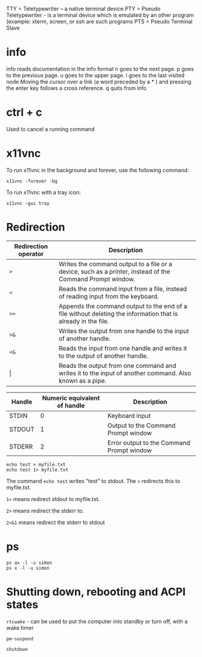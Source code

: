 TTY = Teletypewriter – a native terminal device
PTY = Pseudo Teletypewriter - is a terminal device which is emulated by an other program (example: xterm, screen, or ssh are such programs
PTS = Pseudo Terminal Slave

# info
info reads documentation in the info format
n goes to the next page.
p goes to the previous page.
u goes to the upper page.
l goes to the last visited node
Moving the cursor over a link (a word preceded by a * ) and pressing the enter key follows a cross reference.
q quits from info

# ctrl + c
Used to cancel a running command


# x11vnc
To run x11vnc in the background and forever, use the following command:
```
x11vnc -forever -bg
```
To run x11vnc with a tray icon:
```
x11vnc -gui tray
```

# Redirection
| Redirection operator | Description                              |
| -------------------- | ---------------------------------------- |
| `>`                  | Writes the command output to a file or a device, such as a printer, instead of the Command Prompt window. |
| `<`                  | Reads the command input from a file, instead of reading input from the keyboard. |
| `>>`                 | Appends the command output to the end of a file without deleting the information that is already in the file. |
| `>&`                 | Writes the output from one handle to the input of another handle. |
| `<&`                 | Reads the input from one handle and writes it to the output of another handle. |
| &#124;               | Reads the output from one command and writes it to the input of another command. Also known as a pipe. |



| Handle | Numeric equivalent of handle | Description                              |
| ------ | ---------------------------- | ---------------------------------------- |
| STDIN  | 0                            | Keyboard input                           |
| STDOUT | 1                            | Output to the Command Prompt window      |
| STDERR | 2                            | Error output to the Command Prompt window |

```
echo test > myfile.txt
echo test 1> myfile.txt
```
The command `echo test` writes "test" to stdout. The `>` redirects this to myfile.txt.

`1>` means redirect stdout to myfile.txt.

`2>` means redirect the stderr to.

`2>&1` means redirect the stderr to stdout

# ps
```
ps ax -l -u simon
ps x -l -u simon
```
# Shutting down, rebooting and ACPI states

`rtcwake` - can be used to put the computer into standby or turn off, with a wake timer

`pm-suspend`

`shutdown`




